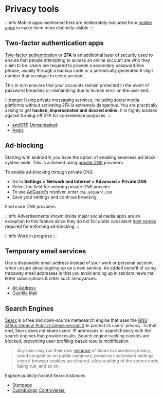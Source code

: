 # Privacy tools

:::info
Mobile apps mentioned here are deliberately excluded from [mobile apps](#) to make them more distinctly visible
:::

## Two-factor authentication apps

[Two-factor authentication](https://en.wikipedia.org/wiki/Multi-factor_authentication#Mobile_phone-based_authentication) or **2FA** is an additional layer of security used to ensure that people attempting to access an online account are who they claim to be. Users are required to provide a secondary password-like phrase, usually through a backup code or a periodically generated 6-digit number that is unique to every account.

This in turn ensures that your accounts remain protected in the event of password breaches or mishandling due to human error on the user end.

:::danger
Using private messaging services, including social media platforms without activating 2FA is extremely dangerous. You are practically asking to get **hacked, impersonated and doxxed online.** It is highly advised against turning-off 2FA for convenience purposes.
:::

- [andOTP](https://github.com/andOTP/andOTP) <a href="https://forum.xda-developers.com/t/app-4-4-open-source-andotp-open-source-two-factor-authentication-for-android.3636993/post-87021655"><span class="_find badge badge--secondary"> Unmaintained </span> </a>
- [Aegis](https://github.com/beemdevelopment/Aegis)

## Ad-blocking

<tab>
  <tabitem value="android" label="Android">
<p>

<expand title="Private DNS">

Starting with android 9, you have the option of enabling seamless ad-block system wide. This is achieved using [private DNS](https://adguard.com/en/blog/adguard-dns-announcement.html) providers.

To enable ad-blocking through private DNS:

- Go to **Settings > Network and Internet > Advanced > Private DNS**
- Select the field for entering private DNS provider
- To use [AdGuard's](https://en.wikipedia.org/wiki/AdGuard) resolver, enter `dns.adguard.com`
- Save your settings and continue browsing

<more link="https://dnsprivacy.org/public_resolvers/#dns-over-tls-dot">
Find more DNS providers
</more>

</expand>

</p>

:::info
Advertisements shown inside major social media apps are an exception to this feature since they do not fall under consistent [host names](https://en.wikipedia.org/wiki/Ad_blocking#Hosts_file_and_DNS_manipulation) required for enforcing ad-blocking
:::

  </tabitem>
  <tabitem value="windows" label="Windows">

:::info
Work in progress
:::

  </tabitem>
</tab>

## Temporary email services

Use a disposable email address instead of your work or personal account when unsure about signing up on a new service. An added benefit of using throaway email addresses is that you avoid ending up in random news mail letter subscriptions & other such annoyances.

- [Alt Address](https://altaddress.org/) 
- [Guerilla Mail](https://www.guerrillamail.com/)

## Search Engines

<expand title="Searx" >

[Searx](https://github.com/searx/searx) is a free and open-source metasearch engine that uses the [GNU Affero General Public License version 3](https://www.gnu.org/licenses/agpl-3.0.en.html) to protect its users' privacy.
To that end, Searx does not share users' IP addresses or search history with the search engines that provide results. Search engine tracking cookies are blocked, preventing user-profiling-based results modification.

> Any user may run their own [instance](https://linuxreviews.org/Searx#What_it_is_and_isn.27t) of Searx to maximise privacy, avoid congestion on public instances, preserve customised settings even if browser cookies are cleared, allow auditing of the source code being run, and so on.

<more link="https://searx.space/">
Explore publicly hosted Searx instances
</more>

</expand>

- [Startpage](https://www.startpage.com/)
- [Duckduckgo](https://duckduckgo.com/) <a href="https://9to5mac.com/2022/05/25/duckduckgo-privacy-microsoft-permission-tracking/"> <span class="_find badge badge--warning"> Controversial </span> </a>

